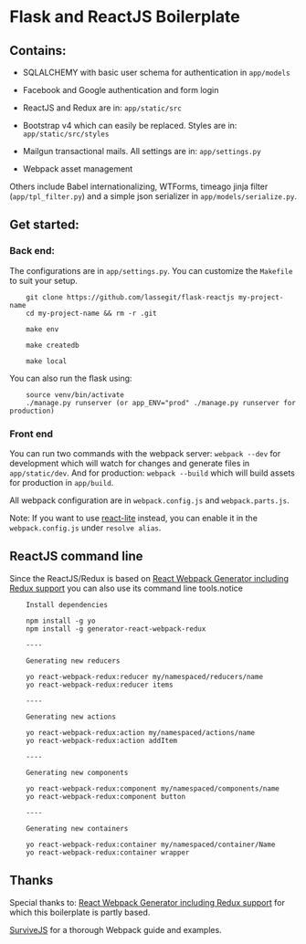 # Flask and ReactJS Boilerplate

## Contains:

- SQLALCHEMY with basic user schema for authentication in `app/models`

- Facebook and Google authentication and form login

- ReactJS and Redux are in: `app/static/src`

- Bootstrap v4 which can easily be replaced. Styles are in: `app/static/src/styles`

- Mailgun transactional mails. All settings are in: `app/settings.py`

- Webpack asset management

Others include Babel internationalizing, WTForms, timeago jinja filter (`app/tpl_filter.py`) and a simple json serializer in `app/models/serialize.py`.

## Get started:

### Back end:
The configurations are in `app/settings.py`. You can customize the `Makefile` to suit your setup.

```
    git clone https://github.com/lassegit/flask-reactjs my-project-name
    cd my-project-name && rm -r .git

    make env

    make createdb

    make local
```

You can also run the flask using:

```
    source venv/bin/activate
    ./manage.py runserver (or app_ENV="prod" ./manage.py runserver for production)
```

### Front end

You can run two commands with the webpack server: `webpack --dev` for development which will watch for changes and generate files in `app/static/dev`. And for production: `webpack --build` which will build assets for production in `app/build`.

All webpack configuration are in `webpack.config.js` and `webpack.parts.js`.

Note: If you want to use [react-lite](https://github.com/Lucifier129/react-lite) instead, you can enable it in the `webpack.config.js` under `resolve alias`.

## ReactJS command line
Since the ReactJS/Redux is based on [React Webpack Generator including Redux support](https://github.com/stylesuxx/generator-react-webpack-redux) you can also use its command line tools.notice


```
    Install dependencies

    npm install -g yo
    npm install -g generator-react-webpack-redux

    ----

    Generating new reducers

    yo react-webpack-redux:reducer my/namespaced/reducers/name
    yo react-webpack-redux:reducer items

    ----

    Generating new actions

    yo react-webpack-redux:action my/namespaced/actions/name
    yo react-webpack-redux:action addItem
    
    ----

    Generating new components

    yo react-webpack-redux:component my/namespaced/components/name
    yo react-webpack-redux:component button
    
    ----

    Generating new containers

    yo react-webpack-redux:container my/namespaced/container/Name
    yo react-webpack-redux:container wrapper
```


## Thanks

Special thanks to: [React Webpack Generator including Redux support](https://github.com/stylesuxx/generator-react-webpack-redux) for which this boilerplate is partly based.

[SurviveJS](http://survivejs.com/webpack/introduction/) for a thorough Webpack guide and examples.

